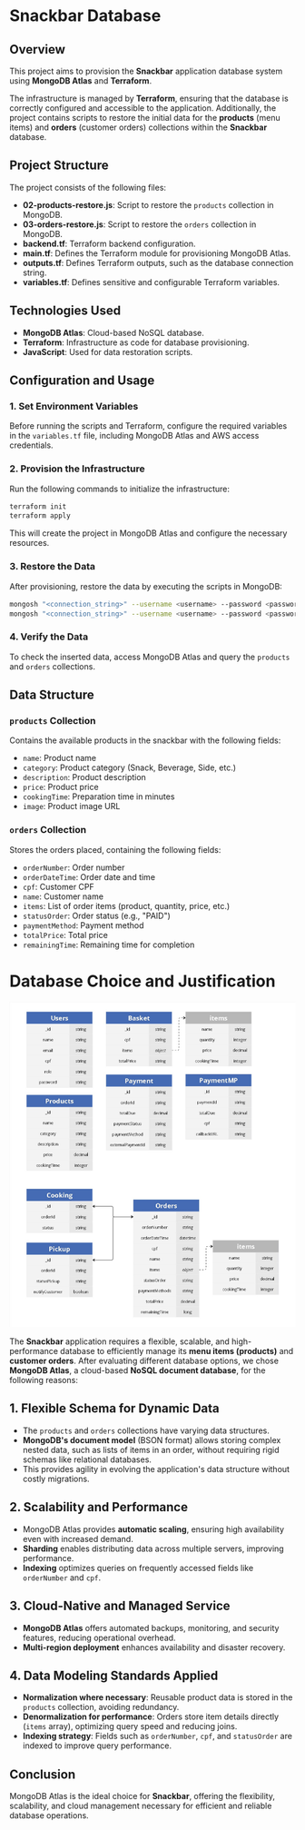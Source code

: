 # Snackbar Database

## Overview
This project aims to provision the **Snackbar** application database system using **MongoDB Atlas** and **Terraform**.  

The infrastructure is managed by **Terraform**, ensuring that the database is correctly configured and accessible to the application. Additionally, the project contains scripts to restore the initial data for the **products** (menu items) and **orders** (customer orders) collections within the **Snackbar** database.  

## Project Structure
The project consists of the following files:

- **02-products-restore.js**: Script to restore the `products` collection in MongoDB.
- **03-orders-restore.js**: Script to restore the `orders` collection in MongoDB.
- **backend.tf**: Terraform backend configuration.
- **main.tf**: Defines the Terraform module for provisioning MongoDB Atlas.
- **outputs.tf**: Defines Terraform outputs, such as the database connection string.
- **variables.tf**: Defines sensitive and configurable Terraform variables.

## Technologies Used
- **MongoDB Atlas**: Cloud-based NoSQL database.
- **Terraform**: Infrastructure as code for database provisioning.
- **JavaScript**: Used for data restoration scripts.

## Configuration and Usage

### 1. Set Environment Variables
Before running the scripts and Terraform, configure the required variables in the `variables.tf` file, including MongoDB Atlas and AWS access credentials.

### 2. Provision the Infrastructure
Run the following commands to initialize the infrastructure:

```sh
terraform init
terraform apply
```

This will create the project in MongoDB Atlas and configure the necessary resources.

### 3. Restore the Data
After provisioning, restore the data by executing the scripts in MongoDB:

```sh
mongosh "<connection_string>" --username <username> --password <password> --eval "load('02-products-restore.js')"
mongosh "<connection_string>" --username <username> --password <password> --eval "load('03-orders-restore.js')"
```

### 4. Verify the Data
To check the inserted data, access MongoDB Atlas and query the `products` and `orders` collections.

## Data Structure

### `products` Collection

Contains the available products in the snackbar with the following fields:

- `name`: Product name
- `category`: Product category (Snack, Beverage, Side, etc.)
- `description`: Product description
- `price`: Product price
- `cookingTime`: Preparation time in minutes
- `image`: Product image URL

### `orders` Collection

Stores the orders placed, containing the following fields:

- `orderNumber`: Order number
- `orderDateTime`: Order date and time
- `cpf`: Customer CPF
- `name`: Customer name
- `items`: List of order items (product, quantity, price, etc.)
- `statusOrder`: Order status (e.g., "PAID")
- `paymentMethod`: Payment method
- `totalPrice`: Total price
- `remainingTime`: Remaining time for completion

# Database Choice and Justification

![Database Diagram](database_doc.jpg)

The **Snackbar** application requires a flexible, scalable, and high-performance database to efficiently manage its **menu items (products)** and **customer orders**. After evaluating different database options, we chose **MongoDB Atlas**, a cloud-based **NoSQL document database**, for the following reasons:  

## 1. **Flexible Schema for Dynamic Data**  
- The `products` and `orders` collections have varying data structures.  
- **MongoDB's document model** (BSON format) allows storing complex nested data, such as lists of items in an order, without requiring rigid schemas like relational databases.  
- This provides agility in evolving the application's data structure without costly migrations.  

## 2. **Scalability and Performance**  
- MongoDB Atlas provides **automatic scaling**, ensuring high availability even with increased demand.  
- **Sharding** enables distributing data across multiple servers, improving performance.  
- **Indexing** optimizes queries on frequently accessed fields like `orderNumber` and `cpf`.  

## 3. **Cloud-Native and Managed Service**  
- **MongoDB Atlas** offers automated backups, monitoring, and security features, reducing operational overhead.  
- **Multi-region deployment** enhances availability and disaster recovery.  

## 4. **Data Modeling Standards Applied**  
- **Normalization where necessary**: Reusable product data is stored in the `products` collection, avoiding redundancy.  
- **Denormalization for performance**: Orders store item details directly (`items` array), optimizing query speed and reducing joins.  
- **Indexing strategy**: Fields such as `orderNumber`, `cpf`, and `statusOrder` are indexed to improve query performance.  

## Conclusion  
MongoDB Atlas is the ideal choice for **Snackbar**, offering the flexibility, scalability, and cloud management necessary for efficient and reliable database operations.
